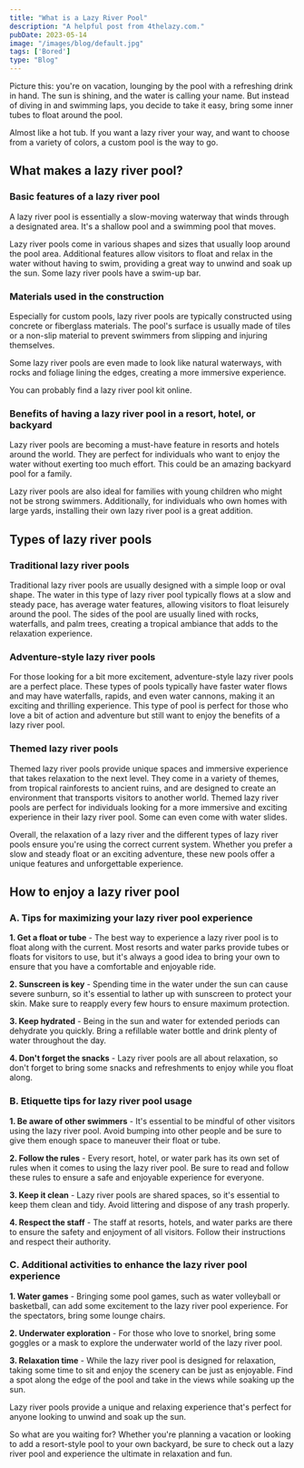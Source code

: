 ```yaml
---
title: "What is a Lazy River Pool"
description: "A helpful post from 4thelazy.com."
pubDate: 2023-05-14
image: "/images/blog/default.jpg"
tags: ['Bored']
type: "Blog"
---
```


Picture this: you're on vacation, lounging by the pool with a refreshing drink in hand. The sun is shining, and the water is calling your name. But instead of diving in and swimming laps, you decide to take it easy, bring some inner tubes to float around the pool.

Almost like a hot tub. If you want a lazy river your way, and want to choose from a variety of colors, a custom pool is the way to go.

## What makes a lazy river pool?

### Basic features of a lazy river pool

A lazy river pool is essentially a slow-moving waterway that winds through a designated area. It's a shallow pool and a swimming pool that moves. 

Lazy river pools come in various shapes and sizes that usually loop around the pool area. Additional features allow visitors to float and relax in the water without having to swim, providing a great way to unwind and soak up the sun. Some lazy river pools have a swim-up bar.

### Materials used in the construction

Especially for custom pools, lazy river pools are typically constructed using concrete or fiberglass materials. The pool's surface is usually made of tiles or a non-slip material to prevent swimmers from slipping and injuring themselves. 

Some lazy river pools are even made to look like natural waterways, with rocks and foliage lining the edges, creating a more immersive experience. 

You can probably find a lazy river pool kit online.

### Benefits of having a lazy river pool in a resort, hotel, or backyard

Lazy river pools are becoming a must-have feature in resorts and hotels around the world. They are perfect for individuals who want to enjoy the water without exerting too much effort. This could be an amazing backyard pool for a family. 

Lazy river pools are also ideal for families with young children who might not be strong swimmers. Additionally, for individuals who own homes with large yards, installing their own lazy river pool is a great addition.

## Types of lazy river pools

### Traditional lazy river pools

Traditional lazy river pools are usually designed with a simple loop or oval shape. The water in this type of lazy river pool typically flows at a slow and steady pace, has average water features, allowing visitors to float leisurely around the pool. The sides of the pool are usually lined with rocks, waterfalls, and palm trees, creating a tropical ambiance that adds to the relaxation experience.

### Adventure-style lazy river pools

For those looking for a bit more excitement, adventure-style lazy river pools are a perfect place. These types of pools typically have faster water flows and may have waterfalls, rapids, and even water cannons, making it an exciting and thrilling experience. This type of pool is perfect for those who love a bit of action and adventure but still want to enjoy the benefits of a lazy river pool.

### Themed lazy river pools

Themed lazy river pools provide unique spaces and immersive experience that takes relaxation to the next level. They come in a variety of themes, from tropical rainforests to ancient ruins, and are designed to create an environment that transports visitors to another world. Themed lazy river pools are perfect for individuals looking for a more immersive and exciting experience in their lazy river pool. Some can even come with water slides.

Overall, the relaxation of a lazy river and the different types of lazy river pools ensure you're using the correct current system. Whether you prefer a slow and steady float or an exciting adventure, these new pools offer a unique features and unforgettable experience.

## How to enjoy a lazy river pool

### A. Tips for maximizing your lazy river pool experience

**1. Get a float or tube** - The best way to experience a lazy river pool is to float along with the current. Most resorts and water parks provide tubes or floats for visitors to use, but it's always a good idea to bring your own to ensure that you have a comfortable and enjoyable ride.

**2. Sunscreen is key** - Spending time in the water under the sun can cause severe sunburn, so it's essential to lather up with sunscreen to protect your skin. Make sure to reapply every few hours to ensure maximum protection.

**3. Keep hydrated** - Being in the sun and water for extended periods can dehydrate you quickly. Bring a refillable water bottle and drink plenty of water throughout the day.

**4. Don't forget the snacks** - Lazy river pools are all about relaxation, so don't forget to bring some snacks and refreshments to enjoy while you float along.

### B. Etiquette tips for lazy river pool usage

**1. Be aware of other swimmers** - It's essential to be mindful of other visitors using the lazy river pool. Avoid bumping into other people and be sure to give them enough space to maneuver their float or tube.

**2. Follow the rules** - Every resort, hotel, or water park has its own set of rules when it comes to using the lazy river pool. Be sure to read and follow these rules to ensure a safe and enjoyable experience for everyone.

**3. Keep it clean** - Lazy river pools are shared spaces, so it's essential to keep them clean and tidy. Avoid littering and dispose of any trash properly.

**4. Respect the staff** - The staff at resorts, hotels, and water parks are there to ensure the safety and enjoyment of all visitors. Follow their instructions and respect their authority.

### C. Additional activities to enhance the lazy river pool experience

**1.  Water games** - Bringing some pool games, such as water volleyball or basketball, can add some excitement to the lazy river pool experience. For the spectators, bring some lounge chairs.

**2. Underwater exploration** - For those who love to snorkel, bring some goggles or a mask to explore the underwater world of the lazy river pool.

**3. Relaxation time** - While the lazy river pool is designed for relaxation, taking some time to sit and enjoy the scenery can be just as enjoyable. Find a spot along the edge of the pool and take in the views while soaking up the sun.

Lazy river pools provide a unique and relaxing experience that's perfect for anyone looking to unwind and soak up the sun.

So what are you waiting for? Whether you're planning a vacation or looking to add a resort-style pool to your own backyard, be sure to check out a lazy river pool and experience the ultimate in relaxation and fun.